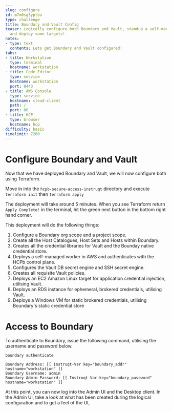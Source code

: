 ```yaml
---
slug: configure
id: m7m6sg3yptbu
type: challenge
title: Boundary and Vault Config
teaser: Logically configure both Boundary and Vault, standup a self-managed worker
  and deploy some targets!
notes:
- type: text
  contents: Lets get Boundary and Vault configured!
tabs:
- title: Workstation
  type: terminal
  hostname: workstation
- title: Code Editor
  type: service
  hostname: workstation
  port: 8443
- title: AWS Console
  type: service
  hostname: cloud-client
  path: /
  port: 80
- title: HCP
  type: browser
  hostname: hcp
difficulty: basic
timelimit: 7200
---
```


Configure Boundary and Vault
===============

Now that we have deployed Boundary and Vault, we will now configure both using Terraform.

Move in into the `hcpb-secure-access-instruqt` directory and execute `terraform init` then `terraform apply`

The deployment will take around 5 minutes. When you see Terraform return `Apply Complete!` in the terminal, hit the green next button in the bottom right hand corner.

This deployment will do the following things:

1. Configure a Boundary org scope and a project scope.
2. Create all the Host Catalogues, Host Sets and Hosts within Boundary.
3. Creates all the credential libraries for Vault and the Bounday native credential store.
4. Deploys a self-managed worker in AWS and authenticates with the HCPb control plane.
5. Configures the Vault DB secret engine and SSH secret engine.
6. Creates all requisite Vault policies.
7. Deploys an EC2 Amazon Linux target for application credential injection, utilising Vault.
8. Deploys an RDS instance for ephemeral, brokered credentials, utilising Vault.
9. Deploys a Windows VM for static brokered credentials, utilising Boundary's static credential store

Access to Boundary
===
To authenticate to  Boundary, issue the following command, utilising the username and password below.

```
boundary authenticate
```

```
Boundary Address: [[ Instruqt-Var key="boundary_addr" hostname="workstation" ]]
Boundary Username: admin
Boundary Admin Password: [[ Instruqt-Var key="boundary_password" hostname="workstation" ]]
```

At this point, you can now log into the Admin UI and the Desktop client. In the Admin UI, take a look at what has been created during the logical configuration and to get a feel of the UI,

